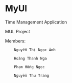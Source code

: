 # MyUI
Time Management Application


MUL Project 



Members:


        Nguyễn Thị Ngọc Ánh

        Hoàng Thanh Nga

        Phạm Hồng Ngọc

        Nguyễn Thu Trang
